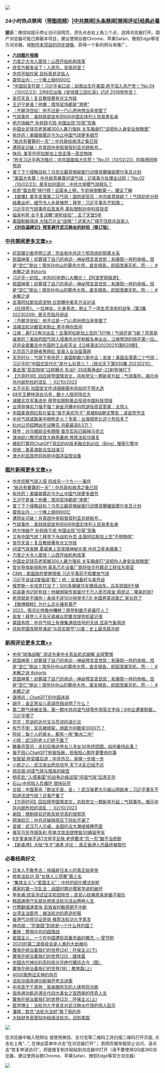 ![](https://raw.githubusercontent.com/jsvpn/jsproxy/dev/64photo/fqnews-qr.jpg)

<div id="tt">
<h3>24小时热点禁闻（<a href="https://aaa.v2dns.tk/?QAjUl=BgRp5UNKRn&T5Vk=fPVH&Q59Ab=WxGE" target="_blank">带图视频</a>）|<a href="#%E4%B8%AD%E5%85%B1%E7%A6%81%E9%97%BB%E6%9B%B4%E5%A4%9A%E6%96%87%E7%AB%A0">中共禁闻</a>|<a href="#%E5%9B%BE%E7%89%87%E6%96%B0%E9%97%BB%E6%9B%B4%E5%A4%9A%E6%96%87%E7%AB%A0">头条禁闻</a>|<a href="#%E6%96%B0%E9%97%BB%E8%AF%84%E8%AE%BA%E6%9B%B4%E5%A4%9A%E6%96%87%E7%AB%A0">禁闻评论|<a href="#%E5%BF%85%E7%9C%8B%E7%BB%8F%E5%85%B8%E5%A5%BD%E6%96%87">经典必看</a></h3>
<div><b>提示：</b>微信如提示停止访问该网页，须先点击右上角三个点，选择浏览器打开。国产浏览器可能已屏蔽本项目，建议使用谷歌Chrome、苹果Safari、微软Edge等官方浏览器。或<a href="%E5%88%B6%E4%BD%9Cgit%E7%A6%81%E9%97%BB%E9%95%9C%E5%83%8F.md">制作本项目的同步镜像</a>，获得一个新的网址来推广。</div>
<ul>
<li><b><a href="http://d2.v2rss.gq/64.mp4" target="_blank">六四图片视频</a></b></li>
<li><a href="/topimagenews/20230211/1847201.md">力度之大令人震惊！山西开始机构改革</a></li>
<li><a href="/finance/20230211/1847163.md">连官方都发话了！人民币，变局将至？</a></li>
<li><a href="/baitai/20230211/1847194.md">中共开始抄家 目标竟是这些人</a></li>
<li><a href="/topimagenews/20230211/1847313.md">震惊业内：一个晚上赔6900亿</a></li>
<li><a href="/sohnews/20230211/1847152.md">“中国巨变在即！习近平亲口说：如我出生在美国 绝不加入共产党！”No.04（10/02/23）2月8日出版《安倍晋三回忆录》记述 2018年所言！</a></li>
<li><a href="/topimagenews/20230211/1847223.md">丧尽天良！复旦教授黄有光又作妖</a></li>
<li><a href="/topimagenews/20230211/1847392.md">王沪宁是谁？他爆：情场官场都是“渣男”</a></li>
<li><a href="/cbnews/20230211/1847383.md">〖兲朝浮世绘〗他不过是一门心思地想当皇帝罢了</a></li>
<li><a href="/topimagenews/20230211/1847268.md">气球事件：美财政部宣布将6间中国实体列入贸易黑名单</a></li>
<li><a href="/topimagenews/20230211/1847267.md">地方快破产 补财政亏损 中国出现“抄家”现象</a></li>
<li><a href="/topimagenews/20230211/1847161.md">中国女足球员老家被300人暴力强拆 关车厢虐打“没把你人身安全放眼里”</a></li>
<li><a href="/topimagenews/20230211/1847422.md">有炸药！美媒披露迄今为止中国气球更多细节</a></li>
<li><a href="/topimagenews/20230211/1847475.md">“帐总有要算的一天”！中共政权崩溃之象已现</a></li>
<li><a href="/topimagenews/20230211/1847296.md">遭网友识破！共青团中央假冒叙利亚总统账号…</a></li>
<li><a href="/headline/20230211/1847179.md">快讯: 美军在阿拉斯加上空击落一高空物体</a></li>
<li><a href="/sohnews/20230211/1847199.md">“昨天习近平再次暗示：中共国面临大饥荒！”No.01（10/02/23）阿南德同样预测</a></li>
<li><a href="/topimagenews/20230211/1847338.md">普丁下个侵略目标？乌克兰截获俄秘密行动情资曝摧毁摩尔多瓦计划</a></li>
<li><a href="/sohnews/20230211/1847153.md">“美国大失算！中共故意暴露间谍气球：记录美方处理全过程！”No.02（10/02/23）美军如何面对：中共大规模气球舰队？</a></li>
<li><a href="/lifebaike/20230211/1847400.md">优质“蛋白质”排行榜！豆腐未上榜，牛奶排倒数第一，建议了解</a></li>
<li><a href="/sohnews/20230211/1847211.md">【直播】美军击落第二只气球！国防部官员：中共故意挑衅？！气球初步分析结果出炉，细节令人毛骨悚然；拜登：习近平事先不知情；</a></li>
<li><a href="/baitai/20230211/1847288.md">习近平在气球事件后首发声 美拟限制对中科技投资</a></li>
<li><a href="/funmedia/20230211/1847439.md">临床判死 女子复活曝“濒死经验”：去了天堂5年</a></li>
<li><a href="/finance/20230211/1847429.md">美国制裁得逞 大陆芯片业“自残”？这家大厂撑不住砍杀自家人</a></li>
<li><b><a href="/comments/20200207/1272816.md" target="_blank">《刘伯温碑记》预言避开武汉肺炎的妙招（修订版）</a></b></li>
</ul>
</div>

<div class="catlist">
<h3><a href="/cbnews/" target="_blank">中共禁闻</a><span><a href="/cbnews/" target="_blank" rel="nofollow">更多文章>></a></span></h3>
<ul>
<li><a href="/cbnews/20230211/1847498.md" target="_blank">前官媒记者声明三退：完全和中共这个邪恶组织脱离关系</a></li>
<li><a href="/comments/20230211/1847480.md" target="_blank">民国神童！却算错了自己的命运⋯神祕预言袁世凯：和康熙一样的命格，但是“空亡”倒台！常伴孙中山的算命大师，直言相告，却因泄漏天机，而⋯｜ #未解之谜 #shorts</a></li>
<li><a href="/cbnews/20230211/1847476.md" target="_blank">习近平一封信，中共60年野心大曝光！【阿波罗网报道】</a></li>
<li><a href="/comments/20230211/1847464.md" target="_blank">民国神童！却算错了自己的命运⋯神祕预言袁世凯：和康熙一样的命格，但是“空亡”倒台！常伴孙中山的算命大师，直言相告，却因泄漏天机，而⋯｜ #未解之谜</a></li>
<li><a href="/cbnews/20230211/1847393.md" target="_blank">击落阿拉斯加高空物 白宫曝中美军方没对话</a></li>
<li><a href="/cbnews/20230211/1847190.md" target="_blank">《红线传》，一位神女，化身青衣，制止了一场生灵涂炭的战争（第3集 20230209）章天亮指月闲谈</a></li>
<li><a href="/cbnews/20230211/1847383.md" target="_blank">〖兲朝浮世绘〗他不过是一门心思地想当皇帝罢了</a></li>
<li><a href="/cbnews/20230211/1847111.md" target="_blank">活摘法轮功器官未制止 黑手伸向民间</a></li>
<li><a href="/cbnews/20230211/1847372.md" target="_blank">江峰：美F22再次出击！击落阿拉斯加上空的飞行物！气球还是飞艇？究竟是谁家的？美政府因气球入侵事件对华制裁名单出台，江峰预测的排在第一位。这将全面重击中共国防工业航天业【江峰漫谈20230210第629期】</a></li>
<li><a href="/cbnews/20230211/1847314.md" target="_blank">北京百万追随者男网红 变装入女浴室落网</a></li>
<li><a href="/cbnews/20230211/1847266.md" target="_blank">天亮时分：气球下有炸药！美国制裁六家中企；突发！美国击落第二个气球；习近平的“中国式现代化”是什么玩意儿？（政论天下第930集 20230210）</a></li>
<li><a href="/cbnews/20230211/1847254.md" target="_blank">美击落“高空物体”过程曝光 先派F-35侦察再由F-22射导弹打下</a></li>
<li><a href="/comments/20230211/1847247.md" target="_blank">【方菲时间】回应拜登国情咨文，共和党又一颗新星升起；气球事件，揭示中共内部危险的混乱 ｜ 02/10/2023</a></li>
<li><a href="/cbnews/20230211/1847186.md" target="_blank">太不光彩 加国安文件详细披露中共如何干预大选</a></li>
<li><a href="/cbnews/20230211/1847162.md" target="_blank">68岁王健林游白马寺，数十人陪同阵仗大</a></li>
<li><a href="/cbnews/20230211/1847101.md" target="_blank">减缓北京军事进步 拜登拟限制美企投资中国科技领域</a></li>
<li><a href="/cbnews/20230210/1847062.md" target="_blank">台湾导弹实力强不强？谢金河爆中科院退役高官答案：太惊人</a></li>
<li><a href="/cbnews/20230210/1847061.md" target="_blank">中国美食网红影片留言“我不喜欢包子” 竟被B站删文警告：请自觉守法</a></li>
<li><a href="/cbnews/20230210/1847051.md" target="_blank">中共气球或致美中擦枪走火？专家：台海情势比这个危险多了</a></li>
<li><a href="/cbnews/20230210/1846989.md" target="_blank">杭州公司招聘凶宅试睡员 月薪最高6.5万？</a></li>
<li><a href="/cbnews/20230210/1846971.md" target="_blank">拜登：对乌援助没有期限 普京实际已输掉乌克兰</a></li>
<li><a href="/cbnews/20230210/1838426.md" target="_blank">澳洲幼儿教师误食大麻患重病 修炼法轮功康复</a></li>
<li><a href="/cbnews/20230210/1846280.md" target="_blank">微软打算将ChatGPT背后的AI技术融合到必应（Bing）搜索引擎中</a></li>
<li><a href="/cbnews/20230210/1846746.md" target="_blank">视频：美英澳联合空战演习</a></li>
<li><a href="/cbnews/20230210/1846747.md" target="_blank">澳大利亚政府将拆除中国造监控设备</a></li>

</ul>
</div>
<div class="catlist">
<h3><a href="/topimagenews/" target="_blank">图片新闻</a><span><a href="/topimagenews/" target="_blank" rel="nofollow">更多文章>></a></span></h3>
<ul>
<li><a href="/topimagenews/20230212/1847525.md" target="_blank">中共侦察气球入侵 将成另一个九一一事件</a></li>
<li><a href="/topimagenews/20230211/1847475.md" target="_blank">“帐总有要算的一天”！中共政权崩溃之象已现</a></li>
<li><a href="/topimagenews/20230211/1847422.md" target="_blank">有炸药！美媒披露迄今为止中国气球更多细节</a></li>
<li><a href="/topimagenews/20230211/1847392.md" target="_blank">王沪宁是谁？他爆：情场官场都是“渣男”</a></li>
<li><a href="/topimagenews/20230211/1847338.md" target="_blank">普丁下个侵略目标？乌克兰截获俄秘密行动情资曝摧毁摩尔多瓦计划</a></li>
<li><a href="/topimagenews/20230211/1847313.md" target="_blank">震惊业内：一个晚上赔6900亿</a></li>
<li><a href="/topimagenews/20230211/1847296.md" target="_blank">遭网友识破！共青团中央假冒叙利亚总统账号…</a></li>
<li><a href="/topimagenews/20230211/1847268.md" target="_blank">气球事件：美财政部宣布将6间中国实体列入贸易黑名单</a></li>
<li><a href="/topimagenews/20230211/1847267.md" target="_blank">地方快破产 补财政亏损 中国出现“抄家”现象</a></li>
<li><a href="/topimagenews/20230211/1847253.md" target="_blank">又有中国气球？拜登下令战机升空 击落阿拉斯加上空“不明物体”</a></li>
<li><a href="/topimagenews/20230211/1847223.md" target="_blank">丧尽天良！复旦教授黄有光又作妖</a></li>
<li><a href="/topimagenews/20230211/1847222.md" target="_blank">间谍气球发酵 夏威夷上空突降神秘光束 中共卫星来搞事？</a></li>
<li><a href="/topimagenews/20230211/1847201.md" target="_blank">力度之大令人震惊！山西开始机构改革</a></li>
<li><a href="/topimagenews/20230211/1847161.md" target="_blank">中国女足球员老家被300人暴力强拆 关车厢虐打“没把你人身安全放眼里”</a></li>
<li><a href="/topimagenews/20230210/1847049.md" target="_blank">受半导体新规影响 美系芯片设备厂商将驻华外籍员工转往东南亚</a></li>
<li><a href="/topimagenews/20230210/1847048.md" target="_blank">CNN：美国政府掌握情报 习近平事前不知要放气球</a></li>
<li><a href="/topimagenews/20230210/1847032.md" target="_blank">习近平谈话3度强调“稳”！他：没准备好与美开战</a></li>
<li><a href="/topimagenews/20230210/1846946.md" target="_blank">俄罗斯一半坦克打没了！500多辆被乌军缴获战车、兵车损毁9千辆</a></li>
<li><a href="/topimagenews/20230210/1846937.md" target="_blank">前县委书记好有钱！他被绑架传家属付千万人民币赎金 网民讥：哪来的钱?</a></li>
<li><a href="/topimagenews/20230210/1846900.md" target="_blank">老师就是不理他！身体不适10分钟举手7次 中国男童送医亡 家长怒了</a></li>
<li><a href="/topimagenews/20230210/1846884.md" target="_blank">【微博精粹】为什么这头猪有尊严</a></li>
<li><a href="/topimagenews/20230210/1846826.md" target="_blank">2023，情况比想像中糟糕？拜登制裁不是最吓人？</a></li>
<li><a href="/topimagenews/20230210/1846786.md" target="_blank">突发！拜登儿子及兄弟被众院要求提供机密记录</a></li>
<li><a href="/topimagenews/20230210/1846650.md" target="_blank">美国务院：中共气球上有搜集通信信号的天线 显非气象用途</a></li>
<li><a href="/topimagenews/20230209/1846633.md" target="_blank">共和党围攻拜登演说“与现实脱节”川普：史上最贪腐总统</a></li>

</ul>
</div>
<div class="catlist">
<h3><a href="/comments/" target="_blank">新闻评论</a><span><a href="/comments/" target="_blank" rel="nofollow">更多文章>></a></span></h3>
<ul>
<li><a href="/comments/20230212/1847527.md" target="_blank">中共“球海战略” 测试令美中关系坠机式崩解 全球警惕</a></li>
<li><a href="/comments/20230211/1847480.md" target="_blank">民国神童！却算错了自己的命运⋯神祕预言袁世凯：和康熙一样的命格，但是“空亡”倒台！常伴孙中山的算命大师，直言相告，却因泄漏天机，而⋯｜ #未解之谜 #shorts</a></li>
<li><a href="/comments/20230211/1847464.md" target="_blank">民国神童！却算错了自己的命运⋯神祕预言袁世凯：和康熙一样的命格，但是“空亡”倒台！常伴孙中山的算命大师，直言相告，却因泄漏天机，而⋯｜ #未解之谜</a></li>
<li><a href="/comments/20230211/1847454.md" target="_blank">唐靖远：ChatGPT的中国迷局</a></li>
<li><a href="/comments/20230211/1847394.md" target="_blank">胡平：金正恩女儿高调亮相说明了什么？</a></li>
<li><a href="/comments/20230211/1847391.md" target="_blank">第二颗气球被击落，第一颗中共间谍气球零件带英文字母！6中企遭美制裁，习近平懵了</a></li>
<li><a href="/comments/20230211/1847356.md" target="_blank">宗平：荒诞的达尔文与荒谬的进化论</a></li>
<li><a href="/comments/20230211/1847346.md" target="_blank">有竹不倒：官员被绑架，绑匪为何敢提3000万？</a></li>
<li><a href="/comments/20230211/1847345.md" target="_blank">阿祯：每个人的家乡，都有一座“衡水二中”</a></li>
<li><a href="/comments/20230211/1847344.md" target="_blank">小晖：武汉的老人们终于赢了</a></li>
<li><a href="/comments/20230211/1847343.md" target="_blank">魏春亮答问：夫妇后悔送养女儿寻女30年终团圆，如何看待此事？</a></li>
<li><a href="/comments/20230211/1847342.md" target="_blank">我不担心ChatGPT抢我饭碗，但我担心那件更要命的事</a></li>
<li><a href="/comments/20230211/1847315.md" target="_blank">张智斌:拖官媒后退：中共外交，臭棋一步接一步</a></li>
<li><a href="/comments/20230211/1847301.md" target="_blank">小民之心：武汉发出危险信号 天下大乱已经不远</a></li>
<li><a href="/comments/20230211/1847299.md" target="_blank">郑吉珉:间谍气球与借来的破壶</a></li>
<li><a href="/comments/20230211/1847298.md" target="_blank">杨宪宏:“入侵美国”的战争边缘试探“间谍气球”后患无穷</a></li>
<li><a href="/comments/20230211/1847297.md" target="_blank">石山:中共陷入负循环 很快玩完</a></li>
<li><a href="/comments/20230211/1847252.md" target="_blank">文昭：中国革命「群龙无首，吉」！武汉後更大示威山雨欲来；习近平事先不知道流浪气球？这事严重了</a></li>
<li><a href="/comments/20230211/1847247.md" target="_blank">【方菲时间】回应拜登国情咨文，共和党又一颗新星升起；气球事件，揭示中共内部危险的混乱 ｜ 02/10/2023</a></li>
<li><a href="/comments/20230211/1847218.md" target="_blank">谢田：限制提前还款及转贷真的很邪恶</a></li>
<li><a href="/comments/20230211/1847217.md" target="_blank">网海拾贝：中共这破锅高压下四处开漏了</a></li>
<li><a href="/comments/20230211/1847216.md" target="_blank">袁斌：武汉万人示威，全国抗议大潮或接踵而至</a></li>
<li><a href="/comments/20230211/1847139.md" target="_blank">俄军乌东夺城失利 传单次攻击就惨毁30辆装甲车</a></li>
<li><a href="/comments/20230211/1847137.md" target="_blank">8岁童身体不适7次举手反映 老师要求“忍一忍”酿不治悲剧</a></li>
<li><a href="/comments/20230211/1847130.md" target="_blank">【新香港】大陆“专才”涌港 评论： 真正香港人恐最终被取代</a></li>

</ul>
</div>

<div class="catlist">
<h3>必看经典好文</h3>
<ul>
<li><a href="/sohnews/20160609/543313.md" target="_blank">日本人不敢考古：徐福是日本人的真正始皇帝</a></li>
<li><a href="/comments/20210720/1514058.md" target="_blank">修炼法轮功 获“女铁人三项赛”第三名</a></li>
<li><a href="/comments/20201007/1409565.md" target="_blank">“集体主义”+“爱国主义”：中共的奴化模式剖析</a></li>
<li><a href="/comments/20191110/1037275.md" target="_blank">儒家的第一次乱法：战国时期对儒家学说的破坏</a></li>
<li><a href="/comments/20210810/1603672.md" target="_blank">李有甫:双盲测试证实轮回转世；高官心绞痛原来是蝎子报仇</a></li>
<li><a href="/cbnews/20220922/1787482.md" target="_blank">韩国通用汽车部长修炼法轮功活出两种人生</a></li>
<li><a href="/comments/20210630/1485911.md" target="_blank">付费翻墙速度快 高效省时敏感期不中断</a></li>
<li><a href="/comments/20200801/1373219.md" target="_blank">台湾主治医师：被法轮功的奇迹折服</a></li>
<li><a href="/comments/20200517/1330064.md" target="_blank">香港气功师见证奇效 推荐法轮功九字真言</a></li>
<li><a href="/comments/20211016/1639471.md" target="_blank">神总结：“厉害国”到底是一个什么样的国？</a></li>
<li><a href="/comments/20200717/1362287.md" target="_blank">重磅：警惕中共的超限战</a></li>
<li><a href="/comments/20210802/1598599.md" target="_blank">爱国主义，一个在中国遭到双重歪曲的概念 — 曾节明</a></li>
<li><a href="/comments/20200712/1359432.md" target="_blank">2020的第二波瘟疫会是人类的大劫难吗</a></li>
<li><a href="/cbnews/20180907/994846.md" target="_blank">魔鬼在统治着我们的世界(24)：环保主义(下)</a></li>
<li><a href="/comments/20180725/976787.md" target="_blank">魔鬼在统治着我们的世界(20)：媒体篇</a></li>
<li><a href="/comments/20220403/1714124.md" target="_blank">中国古代神剑的高科技光华绝代耀烁古今（图）</a></li>
<li><a href="/topimagenews/20180701/965109.md" target="_blank">魔鬼在统治着我们的世界(18)：教育篇(上)</a></li>
<li><a href="/lifebaike/20201113/1430218.md" target="_blank">4000案例证实神的存在</a></li>
<li><a href="/tculture/20121025/73079.md" target="_blank">法轮功宿命通功能揭开考古谜案</a></li>
<li><a href="/cnnews/20221111/1809674.md" target="_blank">中共高干千家驹：我亲眼所见的人体特异功能</a></li>
<li><a href="/comments/20220105/1674810.md" target="_blank">宿命通功能追溯古代四大美女之首西施的传奇人生</a></li>
<li><a href="/ssgc/20180904/993719.md" target="_blank">魔鬼在统治着我们的世界(23)：环保主义(上)</a></li>
<li><a href="/comments/20200820/1382989.md" target="_blank">医学博士：法轮功九字真言对武汉肺炎疗效的惊人启示</a></li>
<li><a href="/comments/20210312/1502968.md" target="_blank">潘晴：默念“法轮大法好”救了我的命</a></li>
<li><a href="/cbnews/20220713/1757692.md" target="_blank">大陆财务高管狱中结缘法轮功，润到美国</a></li>

</ul>
</div>

![](https://raw.githubusercontent.com/jsvpn/jsproxy/dev/64photo/fqnews-qr.jpg)

在浏览器中输入短网址 或使用微信、支付宝等二维码工具扫描二维码打开页面, 点击右上角"...", 在弹出菜单中点击“在浏览器打开”； 若网页被举报禁止访问，请点击“恢复申请访问”，将链接复制并粘贴到浏览器中打开（请不要使用QQ或360浏览器，建议使用谷歌Chrome、苹果Safari、微软Edge等官方浏览器）

![](https://raw.githubusercontent.com/jsvpn/jsproxy/dev/64photo/wx.jpg)